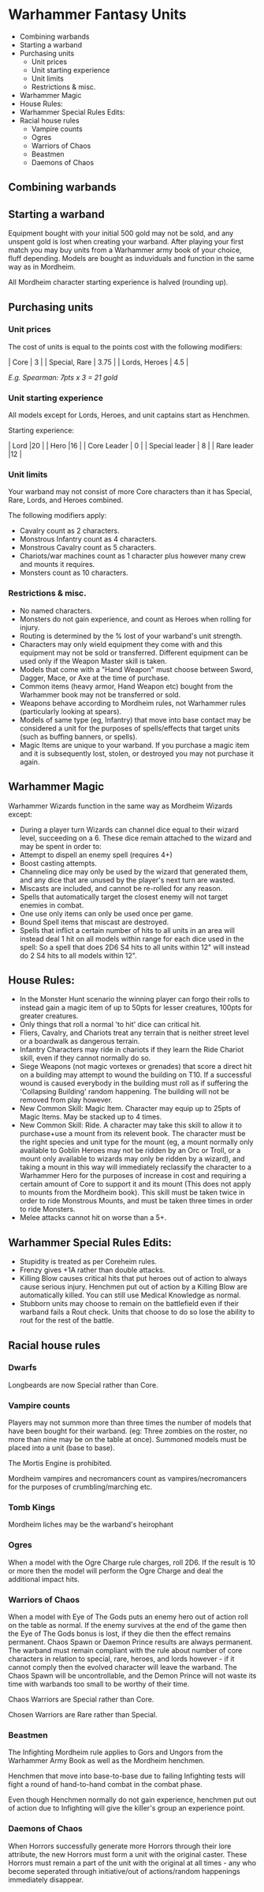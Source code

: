 # Warhammer Fantasy Units

<!-- MarkdownTOC -->

- Combining warbands
- Starting a warband
- Purchasing units
    - Unit prices
    - Unit starting experience
    - Unit limits
    - Restrictions & misc.
- Warhammer Magic
- House Rules:
- Warhammer Special Rules Edits:
- Racial house rules
    - Vampire counts
    - Ogres
    - Warriors of Chaos
    - Beastmen
    - Daemons of Chaos

<!-- /MarkdownTOC -->


## Combining warbands

## Starting a warband

Equipment bought with your initial 500 gold may not be sold, and any unspent gold is lost when creating your warband. After playing your first match you may buy units from a Warhammer army book of your choice, fluff depending. Models are bought as induviduals and function in the same way as in Mordheim.

All Mordheim character starting experience is halved (rounding up).

## Purchasing units

### Unit prices

The cost of units is equal to the points cost with the following modifiers:

| Core | 3 |
| Special, Rare | 3.75 |
| Lords, Heroes  | 4.5 |

_E.g. Spearman: 7pts x 3 = 21 gold_

### Unit starting experience

All models except for Lords, Heroes, and unit captains start as Henchmen.

Starting experience:

| Lord |20 |
| Hero |16 |
| Core Leader | 0 |
| Special leader | 8 |
| Rare leader  |12 |

### Unit limits

Your warband may not consist of more Core characters than it has Special, Rare, Lords, and Heroes combined.

The following modifiers apply: 
- Cavalry count as 2 characters.
- Monstrous Infantry count as 4 characters.
- Monstrous Cavalry count as 5 characters.
- Chariots/war machines count as 1 character plus however many crew and mounts it requires.
- Monsters count as 10 characters.

### Restrictions & misc.
- No named characters.
- Monsters do not gain experience, and count as Heroes when rolling for injury. 
- Routing is determined by the % lost of your warband's unit strength.
- Characters may only wield equipment they come with and this equipment may not be sold or transferred. Different equipment can be used only if the Weapon Master skill is taken.
- Models that come with a "Hand Weapon" must choose between Sword, Dagger, Mace, or Axe at the time of purchase. 
- Common items (heavy armor, Hand Weapon etc) bought from the Warhammer book may not be transferred or sold.
- Weapons behave according to Mordheim rules, not Warhammer rules (particularly looking at spears).
- Models of same type (eg, Infantry) that move into base contact may be considered a unit for the purposes of spells/effects that target units (such as buffing banners, or spells). 
- Magic Items are unique to your warband. If you purchase a magic item and it is subsequently lost, stolen, or destroyed you may not purchase it again.

## Warhammer Magic

Warhammer Wizards function in the same way as Mordheim Wizards except:
- During a player turn Wizards can channel dice equal to their wizard level, succeeding on a 6. These dice remain attached to the wizard and may be spent in order to:
- Attempt to dispell an enemy spell (requires 4+)
- Boost casting attempts.
- Channeling dice may only be used by the wizard that generated them, and any dice that are unused by the player's next turn are wasted.
- Miscasts are included, and cannot be re-rolled for any reason.
- Spells that automatically target the closest enemy will not target enemies in combat.
- One use only items can only be used once per game.
- Bound Spell items that miscast are destroyed.
- Spells that inflict a certain number of hits to all units in an area will instead deal 1 hit on all models within range for each dice used in the spell: So a spell that does 2D6 S4 hits to all units within 12" will instead do 2 S4 hits to all models within 12".

## House Rules:

- In the Monster Hunt scenario the winning player can forgo their rolls to instead gain a magic item of up to 50pts for lesser creatures, 100pts for greater creatures.
- Only things that roll a normal 'to hit' dice can critical hit.
- Fliers, Cavalry, and Chariots treat any terrain that is neither street level or a boardwalk as dangerous terrain.
- Infantry Characters may ride in chariots if they learn the Ride Chariot skill, even if they cannot normally do so.
- Siege Weapons (not magic vortexes or grenades) that score a direct hit on a building may attempt to wound the building on T10. If a successful wound is caused everybody in the building must roll as if suffering the 'Collapsing Building' random happening. The building will not be removed from play however.
- New Common Skill: Magic Item. Character may equip up to 25pts of Magic Items. May be stacked up to 4 times.
- New Common Skill: Ride. A character may take this skill to allow it to purchase+use a mount from its relevent book. The character must be the right species and unit type for the mount (eg, a mount normally only available to Goblin Heroes may not be ridden by an Orc or Troll, or a mount only available to wizards may only be ridden by a wizard), and taking a mount in this way will immediately reclassify the character to a Warhammer Hero for the purposes of increase in cost and requiring a certain amount of Core to support it and its mount (This does not apply to mounts from the Mordheim book). This skill must be taken twice in order to ride Monstrous Mounts, and must be taken three times in order to ride Monsters.
- Melee attacks cannot hit on worse than a 5+.

## Warhammer Special Rules Edits:

- Stupidity is treated as per Coreheim rules.
- Frenzy gives +1A rather than double attacks.
- Killing Blow causes critical hits that put heroes out of action to always cause serious injury. Henchmen put out of action by a Killing Blow are automatically killed. You can still use Medical Knowledge as normal.
- Stubborn units may choose to remain on the battlefield even if their warband fails a Rout check. Units that choose to do so lose the ability to rout for the rest of the battle.

## Racial house rules

### Dwarfs

Longbeards are now Special rather than Core.

### Vampire counts

Players may not summon more than three times the number of models that have been bought for their warband. (eg: Three zombies on the roster, no more than nine may be on the table at once). Summoned models must be placed into a unit (base to base).

The Mortis Engine is prohibited.

Mordheim vampires and necromancers count as vampires/necromancers for the purposes of crumbling/marching etc.

### Tomb Kings

Mordheim liches may be the warband's heirophant

### Ogres

When a model with the Ogre Charge rule charges, roll 2D6. If the result is 10 or more then the model will perform the Ogre Charge and deal the additional impact hits.

### Warriors of Chaos

When a model with Eye of The Gods puts an enemy hero out of action roll on the table as normal. If the enemy survives at the end of the game then the Eye of The Gods bonus is lost, if they die then the effect remains permanent. Chaos Spawn or Daemon Prince results are always permanent. The warband must remain compliant with the rule about number of core characters in relation to special, rare, heroes, and lords however - if it cannot comply then the evolved character will leave the warband. The Chaos Spawn will be uncontrollable, and the Demon Prince will not waste its time with warbands too small to be worthy of their time.

Chaos Warriors are Special rather than Core.

Chosen Warriors are Rare rather than Special.

### Beastmen

The Infighting Mordheim rule applies to Gors and Ungors from the Warhammer Army Book as well as the Mordheim henchmen. 

Henchmen that move into base-to-base due to failing Infighting tests will fight a round of hand-to-hand combat in the combat phase. 

Even though Henchmen normally do not gain experience, henchmen put out of action due to Infighting will give the killer's group an experience point. 

### Daemons of Chaos

When Horrors successfully generate more Horrors through their lore attribute, the new Horrors must form a unit with the original caster. These Horrors must remain a part of the unit with the original at all times - any who become seperated through initiative/out of actions/random happenings immediately disappear. 
